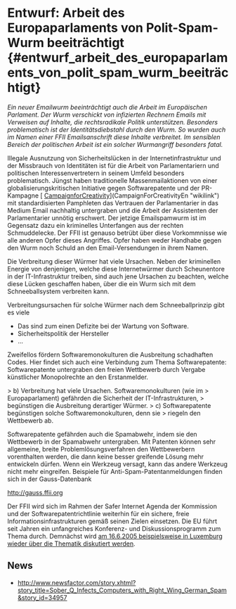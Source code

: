 # Entwurf: Arbeit des Europaparlaments von Polit-Spam-Wurm beeiträchtigt {#entwurf_arbeit_des_europaparlaments_von_polit_spam_wurm_beeiträchtigt}

*Ein neuer Emailwurm beeinträchtigt auch die Arbeit im Europäischen
Parlament. Der Wurm verschickt von infizierten Rechnern Emails mit
Verweisen auf Inhalte, die rechtsradikale Politik unterstützen.
Besonders problematisch ist der Identitätsdiebstahl durch den Wurm. So
wurden auch im Namen einer FFII Emailsanschrift diese Inhalte
verbreitet. Im sensiblen Bereich der politischen Arbeit ist ein solcher
Wurmangriff besonders fatal.*

Illegale Ausnutzung von Sicherheitslücken in der Internetinfrastruktur
und der Missbrauch von Identitäten ist für die Arbeit von
Parlamentariern und politischen Interessenvertretern in seinem Umfeld
besonders problematisch. Jüngst haben traditionelle Massenmailaktionen
von einer globalisierungskritischen Initiative gegen Softwarepatente und
der PR-Kampagne [
[CampaignforCreativity](CampaignforCreativity "wikilink")](CampaignForCreativityEn "wikilink")
mit standardisierten Pamphleten das Vertrauen der Parlamentarier in das
Medium Email nachhaltig untergraben und die Arbeit der Assistenten der
Parlamentarier unnötig erschwert. Der jetzige Emailspamwurm ist im
Gegensatz dazu ein kriminelles Unterfangen aus der rechten
Schmuddelecke. Der FFII ist genauso betrübt über diese Vorkommnisse wie
alle anderen Opfer dieses Angriffes. Opfer haben weder Handhabe gegen
den Wurm noch Schuld an den Email-Versendungen in ihrem Namen.

Die Verbreitung dieser Würmer hat viele Ursachen. Neben der kriminellen
Energie von denjenigen, welche diese Internetwürmer durch Scheunentore
in der IT-Infrastruktur treiben, sind auch jene Ursachen zu beachten,
welche diese Lücken geschaffen haben, über die ein Wurm sich mit dem
Schneeballsystem verbreiten kann.

Verbreitungsursachen für solche Würmer nach dem Schneeballprinzip gibt
es viele

-   Das sind zum einen Defizite bei der Wartung von Software.
-   Sicherheitspolitik der Hersteller
-   \...

Zweifellos fördern Softwaremonokulturen die Ausbreitung schadhaften
Codes. Hier findet sich auch eine Verbindung zum Thema Softwarepatente:
Softwarepatente untergraben den freien Wettbewerb durch Vergabe
künstlicher Monopolrechte an den Erstanmelder.

\> b) Verbreitung hat viele Ursachen. Softwaremonokulturen (wie im \>
Europaparlament) gefährden die Sicherheit der IT-Infrastrukturen, \>
begünstigen die Ausbreitung derartiger Würmer. \> c) Softwarepatente
begünstigen solche Softwaremonokulturen, denn sie \> riegeln den
Wettbewerb ab.

Softwarepatente gefährden auch die Spamabwehr, indem sie den Wettbewerb
in der Spamabwehr untergraben. Mit Patenten können sehr allgemeine,
breite Problemlösungsverfahren den Wettbewerbern vorenthalten werden,
die dann keine besser greifende Lösung mehr entwickeln dürfen. Wenn ein
Werkzeug versagt, kann das andere Werkzeug nicht mehr eingreifen.
Beispiele für Anti-Spam-Patentanmeldungen finden sich in der
Gauss-Datenbank

<http://gauss.ffii.org>

Der FFII wird sich im Rahmen der Safer Internet Agenda der Kommission
und der Softwarepatentrichtlinie weiterhin für ein sichere, freie
Informationsinfrastrukturen gemäß seinen Zielen einsetzen. Die EU führt
seit Jahren ein unfangreiches Konferenz- und Diskussionsprogramm zum
Thema durch. Demnächst wird [am 16.6.2005 beispielsweise in Luxemburg
wieder über die Thematik diskutiert
werden](http://www.saferinternet.org/ww/en/pub/insafe/news/events/20050613lux.htm "wikilink").

## News

-   <http://www.newsfactor.com/story.xhtml?story_title=Sober_Q_Infects_Computers_with_Right_Wing_German_Spam&story_id=34957>
